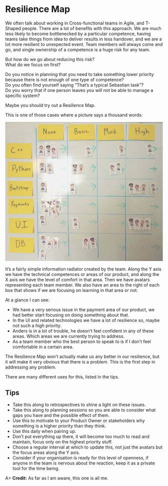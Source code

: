 # Resilience Map

We often talk about working in Cross-functional teams in Agile, and T-Shaped people. There are a lot of benefits with this approach. We are much less likely to become bottlenecked by a particular competence, having teams take things from idea to deliver results in less handover, and we are a lot more resilient to unexpected event. Team members will always come and go, and single ownership of a competence is a huge risk for any team.

But how do we go about reducing this risk?  
What do we focus on first?

Do you notice in planning that you need to take something lower priority because there is not enough of one type of competence?  
Do you often find yourself saying “That’s a typical Sebastian task”?  
Do you worry that if one person leaves you will not be able to manage a specific system?

Maybe you should try out a Resilience Map.

This is one of those cases where a picture says a thousand words:

![Resilience Map](images/resilience-map.jpg)

It’s a fairly simple information radiator created by the team. Along the Y axis we have the technical competences or areas of our product, and along the X axis we have the level of comfort in that area. Then we have avatars representing each team member. We also have an area to the right of each box that shows if we are focusing on learning in that area or not.

At a glance I can see:

- We have a very serious issue in the payment area of our product, we had better start focusing on doing something about that. 
- In the UI and related technologies we have a lot of resilience so, maybe not such a high priority.
- Anders is in a lot of trouble, he doesn’t feel confident in any of these areas.
Which areas we are currently trying to address.
- As a team member who the best person to speak to is if I don’t feel comfortable in a certain area.

The Resilience Map won’t actually make us any better in our resilience, but it will make it very obvious that there is a problem. This is the first step in addressing any problem.

There are many different uses for this, listed in the tips.

## Tips
- Take this along to retrospectives to shine a light on these issues.
- Take this along to planning sessions so you are able to consider what gaps you have and the possible effect of them.
- Use this to motivate to your Product Owner or stakeholders why something is a higher priority than they think.
- Use this daily when pairing up.
- Don’t put everything up there, it will become too much to read and maintain, focus only on the highest priority stuff.
- Choose a regular interval at which to update this, not just the avatars but the focus areas along the Y axis.
- Consider if your organisation is ready for this level of openness, if anyone in the team is nervous about the reaction, keep it as a private tool for the time being.

A> **Credit:** As far as I am aware, this one is all me.
